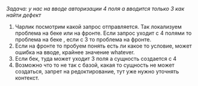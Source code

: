 *Задача: у нас на вводе авторизации 4 поля а вводится только 3 как найти дефект*


1. Чарлик посмотрим какой запрос отправляется. Так локализуем проблема на беке или на фронте. Если запрос уходит с 4 полями то проблема на беке , если с 3 то проблема на фронте.
2. Если на фронте то пробуем понять есть ли какое то условие, может ошибка на вводе, крайнее значение whatever.
3. Если бек, туда может уходит 3  поля а сущность создается с 4
4. Возможно что то не так с базой, какая то сущность не может создаться, запрет на редоктирование, тут уже нужно уточнять контекст.